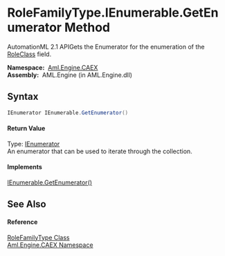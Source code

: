 RoleFamilyType.IEnumerable.GetEnumerator Method
===============================================
AutomationML 2.1 APIGets the Enumerator for the enumeration of the [RoleClass][1] field.

  **Namespace:**  [Aml.Engine.CAEX][2]  
  **Assembly:**  AML.Engine (in AML.Engine.dll)

Syntax
------

```csharp
IEnumerator IEnumerable.GetEnumerator()
```

#### Return Value
Type: [IEnumerator][3]  
 An enumerator that can be used to iterate through the collection. 
#### Implements
[IEnumerable.GetEnumerator()][4]  


See Also
--------

#### Reference
[RoleFamilyType Class][5]  
[Aml.Engine.CAEX Namespace][2]  

[1]: RoleClass.md
[2]: ../README.md
[3]: https://docs.microsoft.com/dotnet/api/system.collections.ienumerator
[4]: https://docs.microsoft.com/dotnet/api/system.collections.ienumerable.getenumerator#System_Collections_IEnumerable_GetEnumerator
[5]: README.md
[6]: https://www.automationml.org
[7]: ../../icons/logoShade.png